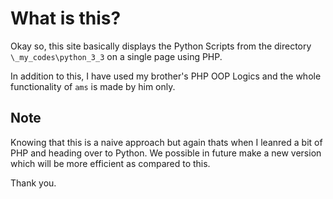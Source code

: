 # What is this?

Okay so, this site basically displays the Python Scripts from the directory `\_my_codes\python_3_3` on a single page using PHP.

In addition to this, I have used my brother's PHP OOP Logics and the whole functionality of `ams` is made by him only.  

## Note
Knowing that this is a naive approach but again thats when I leanred a bit of PHP and heading over to Python. We possible in future make a new version which will be more efficient as compared to this.

Thank you.
